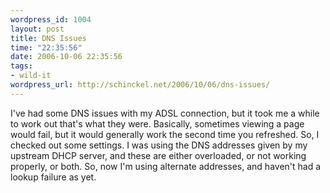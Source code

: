 ```yaml
--- 
wordpress_id: 1004
layout: post
title: DNS Issues
time: "22:35:56"
date: 2006-10-06 22:35:56
tags: 
- wild-it
wordpress_url: http://schinckel.net/2006/10/06/dns-issues/
---
```

I've had some DNS issues with my ADSL connection, but it took me a while to work out that's what they were. Basically, sometimes viewing a page would fail, but it would generally work the second time you refreshed. So, I checked out some settings. I was using the DNS addresses given by my upstream DHCP server, and these are either overloaded, or not working properly, or both. So, now I'm using alternate addresses, and haven't had a lookup failure as yet. 
